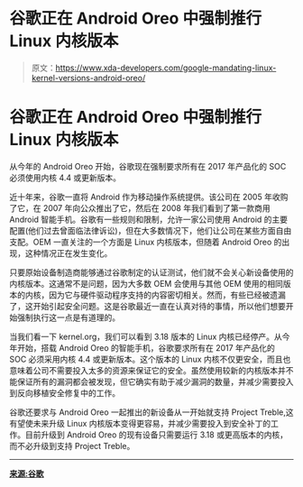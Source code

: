 # 谷歌正在 Android Oreo 中强制推行 Linux 内核版本

> 原文：<https://www.xda-developers.com/google-mandating-linux-kernel-versions-android-oreo/>

# 谷歌正在 Android Oreo 中强制推行 Linux 内核版本

从今年的 Android Oreo 开始，谷歌现在强制要求所有在 2017 年产品化的 SOC 必须使用内核 4.4 或更新版本。

近十年来，谷歌一直将 Android 作为移动操作系统提供。该公司在 2005 年收购了它，在 2007 年向公众推出了它，然后在 2008 年我们看到了第一款商用 Android 智能手机。谷歌有一些规则和限制，允许一家公司使用 Android 的主要配置(他们过去曾面临法律诉讼)，但在大多数情况下，他们让公司在某些方面自由支配。OEM 一直关注的一个方面是 Linux 内核版本，但随着 Android Oreo 的出现，这种情况正在发生变化。

只要原始设备制造商能够通过谷歌制定的认证测试，他们就不会关心新设备使用的内核版本。这通常不是问题，因为大多数 OEM 会使用与其他 OEM 使用的相同版本的内核，因为它与硬件驱动程序支持的内容密切相关。然而，有些已经被遗漏了，这开始引起安全问题。这是谷歌最近一直在认真对待的事情，所以他们想要开始强制执行这一点是有道理的。

当我们看一下 kernel.org，我们可以看到 3.18 版本的 Linux 内核已经停产。从今年开始，搭载 Android Oreo 的智能手机，谷歌要求所有在 2017 年产品化的 SOC 必须采用内核 4.4 或更新版本。这个版本的 Linux 内核不仅更安全，而且也意味着公司不需要投入太多的资源来保证它的安全。虽然使用较新的内核版本并不能保证所有的漏洞都会被发现，但它确实有助于减少漏洞的数量，并减少需要投入到反向移植安全修复中的工作。

谷歌还要求与 Android Oreo 一起推出的新设备从一开始就支持 Project Treble,这有望使未来升级 Linux 内核版本变得更容易，并减少需要投入到安全补丁的工作。目前升级到 Android Oreo 的现有设备只需要运行 3.18 或更高版本的内核，而不必升级到支持 Project Treble。

* * *

[**来源:谷歌**](https://source.android.com/devices/architecture/kernel/modular-kernels#core-kernel-requirements)